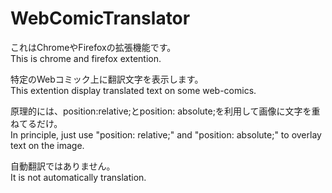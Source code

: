 # WebComicTranslator
これはChromeやFirefoxの拡張機能です。
<br/>This is chrome and firefox extention.

特定のWebコミック上に翻訳文字を表示します。
<br/>This extention display translated text on some web-comics.

原理的には、position:relative;とposition: absolute;を利用して画像に文字を重ねてるだけ。
<br/>In principle, just use "position: relative;" and "position: absolute;" to overlay text on the image.

自動翻訳ではありません。
<br/>It is not automatically translation.
